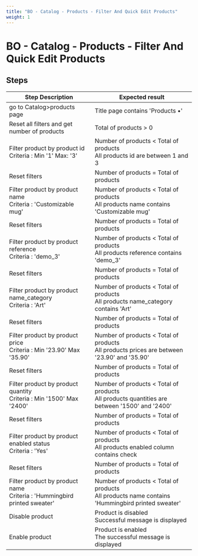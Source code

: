 ```yaml
---
title: "BO - Catalog - Products - Filter And Quick Edit Products"
weight: 1
---
```


# BO - Catalog - Products - Filter And Quick Edit Products
## Steps
| Step Description | Expected result |
| ----- | ----- |
| go to Catalog>products page | Title page contains 'Products •' |
| Reset all filters and get number of products | Total of products > 0 |
| Filter product by product id<br>Criteria : Min '1' Max: '3' | Number of products < Total of products<br>All products id are between 1 and 3 |
| Reset filters | Number of products = Total of products |
| Filter product by product name<br>Criteria : 'Customizable mug' | Number of products < Total of products<br>All products name contains 'Customizable mug' |
| Reset filters | Number of products = Total of products |
| Filter product by product reference<br>Criteria : 'demo_3' | Number of products < Total of products<br>All products reference contains 'demo_3' |
| Reset filters | Number of products = Total of products |
| Filter product by product name_category<br>Criteria : 'Art' | Number of products < Total of products<br>All products name_category contains 'Art' |
| Reset filters | Number of products = Total of products |
| Filter product by product price<br>Criteria : Min '23.90' Max '35.90' | Number of products < Total of products<br>All products prices are between '23.90' and '35.90' |
| Reset filters | Number of products = Total of products |
| Filter product by product quantity<br>Criteria : Min '1500' Max '2400' | Number of products < Total of products<br>All products quantities are between '1500' and '2400' |
| Reset filters | Number of products = Total of products |
| Filter product by product enabled status<br>Criteria : 'Yes' | Number of products < Total of products<br>All products enabled column contains check |
| Reset filters | Number of products = Total of products |
| Filter product by product name<br>Criteria : 'Hummingbird printed sweater' | Number of products < Total of products<br>All products name contains 'Hummingbird printed sweater' |
| Disable product | Product is disabled<br>Successful message is displayed |
| Enable product | Product is enabled<br>The successful message is displayed |
